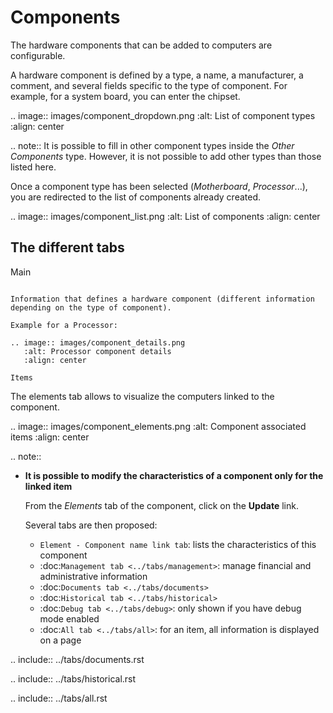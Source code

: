 Components
==========

The hardware components that can be added to computers are configurable.

A hardware component is defined by a type, a name, a manufacturer, a comment, and several fields specific to the type of component.
For example, for a system board, you can enter the chipset.

.. image:: images/component_dropdown.png
   :alt: List of component types
   :align: center

.. note::
   It is possible to fill in other component types inside the *Other Components* type.
   However, it is not possible to add other types than those listed here.

Once a component type has been selected (*Motherboard*, *Processor*...), you are redirected to the list of components already created.

.. image:: images/component_list.png
   :alt: List of components
   :align: center

The different tabs
------------------

Main
~~~~

Information that defines a hardware component (different information depending on the type of component).

Example for a Processor:

.. image:: images/component_details.png
   :alt: Processor component details
   :align: center

Items
~~~~~

The elements tab allows to visualize the computers linked to the component.

.. image:: images/component_elements.png
   :alt: Component associated items
   :align: center

.. note::

   -  **It is possible to modify the characteristics of a component only for the linked item**

      From the *Elements* tab of the component, click on the **Update** link.

      Several tabs are then proposed:

      *  `Element - Component name link tab`: lists the characteristics of this component
      *  :doc:`Management tab <../tabs/management>`: manage financial and administrative information
      *  :doc:`Documents tab <../tabs/documents>`
      *  :doc:`Historical tab <../tabs/historical>`
      *  :doc:`Debug tab <../tabs/debug>`: only shown if you have debug mode enabled
      *  :doc:`All tab <../tabs/all>`: for an item, all information is displayed on a page

.. include:: ../tabs/documents.rst

.. include:: ../tabs/historical.rst

.. include:: ../tabs/all.rst
